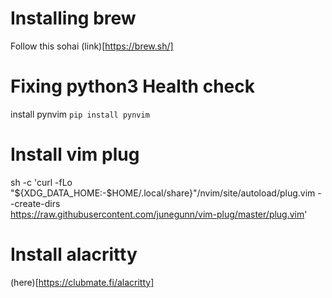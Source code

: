 # Installing brew
Follow this sohai (link)[https://brew.sh/]

# Fixing python3 Health check
install pynvim
`pip install pynvim`

# Install vim plug
sh -c 'curl -fLo "${XDG_DATA_HOME:-$HOME/.local/share}"/nvim/site/autoload/plug.vim --create-dirs \
       https://raw.githubusercontent.com/junegunn/vim-plug/master/plug.vim'

# Install alacritty
(here)[https://clubmate.fi/alacritty]
